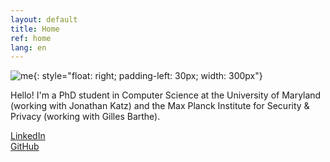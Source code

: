 ```yaml
---
layout: default
title: Home
ref: home
lang: en
---
```


![me](../../../files/pfp.jpg){: style="float: right; padding-left: 30px; width: 300px"}

Hello! I'm a PhD student in Computer Science at the University of Maryland (working with Jonathan Katz) and the Max Planck Institute for Security & Privacy (working with Gilles Barthe).

[LinkedIn](https://www.linkedin.com/in/nglaeser/)  
[GitHub](https://github.com/nglaeser)
